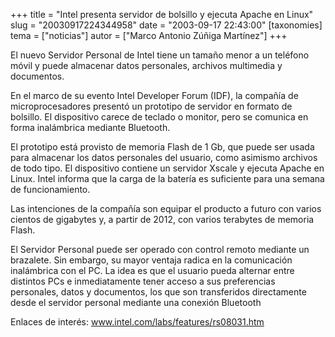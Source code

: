 +++
title = "Intel presenta servidor de bolsillo y ejecuta Apache en Linux"
slug = "20030917224344958"
date = "2003-09-17 22:43:00"
[taxonomies]
tema = ["noticias"]
autor = ["Marco Antonio Zúñiga Martínez"]
+++

El nuevo Servidor Personal de Intel tiene un tamaño menor a un teléfono
móvil y puede almacenar datos personales, archivos multimedia y
documentos.

En el marco de su evento Intel Developer Forum (IDF), la compañía de
microprocesadores presentó un prototipo de servidor en formato de
bolsillo. El dispositivo carece de teclado o monitor, pero se comunica
en forma inalámbrica mediante Bluetooth.

<!-- more -->
El prototipo está provisto de memoria Flash de 1 Gb, que puede ser usada
para almacenar los datos personales del usuario, como asimismo archivos
de todo tipo. El dispositivo contiene un servidor Xscale y ejecuta
Apache en Linux. Intel informa que la carga de la batería es suficiente
para una semana de funcionamiento.

Las intenciones de la compañía son equipar el producto a futuro con
varios cientos de gigabytes y, a partir de 2012, con varios terabytes de
memoria Flash.

El Servidor Personal puede ser operado con control remoto mediante un
brazalete. Sin embargo, su mayor ventaja radica en la comunicación
inalámbrica con el PC. La idea es que el usuario pueda alternar entre
distintos PCs e inmediatamente tener acceso a sus preferencias
personales, datos y documentos, los que son transferidos directamente
desde el servidor personal mediante una conexión Bluetooth

Enlaces de interés: www.intel.com/labs/features/rs08031.htm

